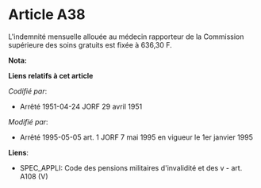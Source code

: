 # Article A38

L'indemnité mensuelle allouée au médecin rapporteur de la Commission supérieure des soins gratuits est fixée à 636,30 F.

**Nota:**



**Liens relatifs à cet article**

_Codifié par_:

  - Arrêté 1951-04-24 JORF 29 avril 1951

_Modifié par_:

  - Arrêté 1995-05-05 art. 1 JORF 7 mai 1995 en vigueur le 1er janvier 1995

**Liens**:

  - SPEC_APPLI: Code des pensions militaires d'invalidité et des v - art. A108 (V)
